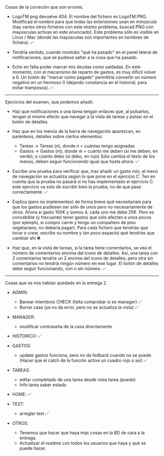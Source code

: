 Cosas de la correción que son errores.

* LogoTM.png devuelve 404. El nombre del fichero es LogoTM.PNG. Modificad el nombre para que todas las extensiones sean en minúscula (hay varios otros ficheros con este mismo problema, buscad PNG con mayúsculas activas en este enunciado). Este problema sólo es visible en Linux / Mac (donde las mayúsculas son importantes en nombres de fichero). ✅

* Tendría sentido, cuando mostráis "qué ha pasado" en el panel lateral de notificaciones, que se pudiese saltar a la cosa que ha pasado.

* Echo en falta poder marcar mis deudas como saldadas. En este momento, con el mecanismo de reparto de gastos, es muy difícil volver a 0. Un botón de "marcar como pagado" permitiría convertir un número negativo en un hermoso 0 (dejando constancia en el historial, para evitar tramposos). ✅

-----------------------------------------------------------------------------------

Ejercicios del examen, que podemos añadir.

- Haz que notificaciones a una tarea tengan enlaces que, al pulsarlos, tengan el mismo efecto que navegar a la vista de tareas y pulsar en el botón de detalles.

- Haz que en los menús de la barra de navegación aparezcan, en paréntesis, detalles sobre ciertos elementos:
    - Tareas -> Tareas (n), donde n = cuántas tengo asignadas
    - Gastos -> Gastos (m), donde m = cuánto me deben (si me deben, en verde); o cúanto debo (si debo, en rojo)
Sólo cambia el texto de los menús, deben seguir funcionando igual que hasta ahora. ✅

- Escribe una prueba para verificar que, tras añadir un gasto mío, el menú de navegación se actualiza según lo que pone en el ejercicio C. Ten en cuenta que la prueba no pasará si no has implementado el ejercicio C: este ejercicio va sólo de escribir bien la prueba, no de que pase correctamente. ✅

- Explica (pero no implementes) de forma breve qué necesitaríais para que los gastos pudiesen ser sólo de unos pero no necesariamente de otros. Ahora si gasto 100€ y somos 4, cada uno me debe 25€. Pero es concebible (y frecuente) tener gastos que sólo afectan a unos pocos (por ejemplo, si compro carne y tengo un compañero de piso vegetariano, no debería pagar). Para cada fichero que tendrías que tocar o crear, escribe su nombre y (en poco espacio) qué tendrías que cambiar ahí ❌

- Haz que, en la vista de tareas, si la tarea tiene comentarios, se vea el número de comentarios encima del icono de detalles. Así, una tarea con 2 comentarios tendría un 2 encima del icono de detalles; pero otra sin comentarios no tendría ningún número en ese lugar. El botón de detalles debe seguir funcionando, con o sin número. ✅

-----------------------------------------------------------------------------------

Cosas que se nos habían quedado en la entrega 2.

- ADMIN:
    - Banear miembros CHECK (falta comprobar si es manager) ✅
    - Borrar casa (ya no da error, pero no se actualiza la vista) ✅

- MANAGER:
    - modificar contraseña de la casa directamente

- HISTORICO: ✅

- GASTOS:
    - update gastos funciona, pero  no da fedback cuando no se puede (Hacer que el catch de la función active un cuadro rojo o así) ✅

- TAREAS:
    - editar completado de una tarea desde vista tarea (puede)
    - Info tarea saber estado

- HOME: ✅

- TEST:
    - arreglar test ✅

- OTROS:
    - Tenemos que hacer que haya más cosas en la BD de cara a la entrega.
    - Actualizar el readme con todos los usuarios que haya y qué se puede hacer.